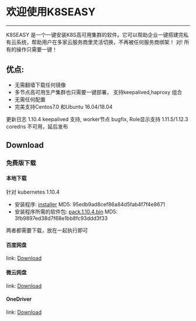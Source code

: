 # 欢迎使用K8SEASY

------

K8SEASY 是一个一键安装K8S高可用集群的软件。它可以帮助企业一键搭建完私有云系统，帮助用户在多家云服务商里灵活切换，不再被任何服务商绑架！ 对! 所有的操作只需要一键！


## 优点:

* 无需翻墙下载任何镜像
* 多节点高可用生产集群也只需要一键部署， 支持keepalived,haproxy 组合
* 无需任何配置
* 完美支持Centos7.0 和Ubuntu 16.04/18.04

更新日志
1.10.4  keepalived 支持, worker节点 bugfix, Role显示支持
1.11.5/1.12.3  coredns 不可用，延后发布



## Download
 
### 免费版下载

#### 本地下载

针对 kubernetes 1.10.4
* 安装程序: [installer](http://www.k8seasy.com/download/1.10.4/installer)  MD5: 95edb9ad8cef86a84d5fab4f7f4e8671
* 安装程序所需的软件包: [pack.1.10.4.bin](http://www.k8seasy.com/download/1.10.4/pack.1.10.4.001.bin) MD5: 3fb9897ed38d7f68e1bb8fc93ddd3f33

两者都需要下载，放在一起执行即可

#### 百度网盘
link: [Download](https://pan.baidu.com/s/11msaZY9Bimg7g4SoiiSrUA)

#### 微云网盘
link: [Download](https://share.weiyun.com/56pNob4)

#### OneDriver
link: [Download](https://1drv.ms/f/s!AtfNCArUoXVMpjv0QAGNSrSC9LZ_)
